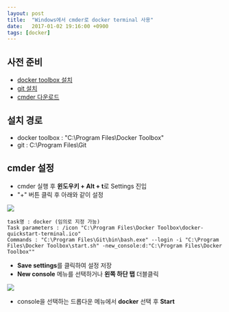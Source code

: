 ```yaml
---
layout: post
title:  "Windows에서 cmder로 docker terminal 사용"
date:   2017-01-02 19:16:00 +0900
tags: [docker]
---
```


## 사전 준비

* [docker toolbox 설치](https://docs.docker.com/toolbox/toolbox_install_windows/)
* [git 설치](https://git-scm.com/downloads)
* [cmder 다운로드](http://cmder.net/)

## 설치 경로

* docker toolbox : "C:\Program Files\Docker Toolbox"
* git : C:\Program Files\Git

## cmder 설정

* cmder 실행 후 **윈도우키 + Alt + t**로 Settings 진입
* "+" 버튼 클릭 후 아래와 같이 설정

![](http://yonghochoi.github.io/images/docker/cmder_for_docker_1.png)

```
task명 : docker (임의로 지정 가능)
Task parameters : /icon "C:\Program Files\Docker Toolbox\docker-quickstart-terminal.ico"
Commands : "C:\Program Files\Git\bin\bash.exe" --login -i "C:\Program Files\Docker Toolbox\start.sh" -new_console:d:"C:\Program Files\Docker Toolbox""
```
* **Save settings**를 클릭하여 설정 저장
* **New console** 메뉴를 선택하거나 **왼쪽 하단 탭** 더블클릭

![](http://yonghochoi.github.io/images/docker/cmder_for_docker_2.png)

* console을 선택하는 드롭다운 메뉴에서 **docker** 선택 후 **Start**
